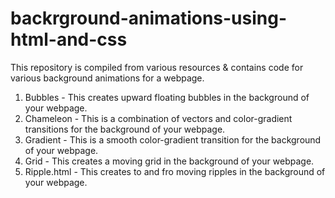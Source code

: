 # backrground-animations-using-html-and-css
This repository is compiled from various resources & contains code for various background animations for a webpage.

1. Bubbles - This creates upward floating bubbles in the background of your webpage.
2. Chameleon - This is a combination of vectors and color-gradient transitions for the background of your webpage.
3. Gradient - This is a smooth color-gradient transition for the background of your webpage.
4. Grid - This creates a moving grid in the background of your webpage.
5. Ripple.html - This creates to and fro moving ripples in the background of your webpage.
